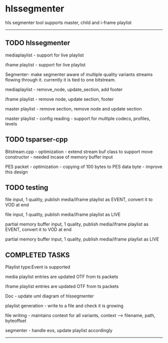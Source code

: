 hlssegmenter
============

hls segmenter tool supports master, child and i-frame playlist

----


TODO hlssegmenter
-----------------

mediaplaylist - support for live playlist

iframe playlist - support for live playlist

Segmenter- make segmenter aware of multiple quality variants streams flowing through it. currently it is tied to one bitstream.

mediaplaylist - remove_node, update_section, add footer

iframe playlist - remove node, update section, footer

master playlist - remove section, remove node and update section

master playlist - config reading - support for multiple codecs, profiles, levels


TODO tsparser-cpp
-----------------

Bitstream.cpp - optimization - extend stream buf class to support move constructor - needed incase of memory buffer input

PES packet - optimization - copying of 100 bytes to PES data byte - improve this design 


TODO testing
------------

file input, 1 quality, publish media/iframe playlist as EVENT, convert it to VOD at end

file input, 1 quality, publish media/iframe playlist as LIVE

partial memory buffer input, 1 quality, publish media/iframe playlist as EVENT, convert it to VOD at end

partial memory buffer input, 1 quality, publish media/iframe playlist as LIVE


COMPLETED TASKS
---------------

Playlist type:Event is supported 

media playlist entries are updated OTF from ts packets

iframe playlist entries are updated OTF from ts packets

Doc - update uml diagram of hlssegmenter

playlist generation - write to a file and check it is growing

file writing - maintains context for all variants, context --> filename, path, byteoffset

segmenter - handle eos, update playlist accordingly


----